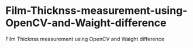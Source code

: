 # Film-Thicknss-measurement-using-OpenCV-and-Waight-difference
 Film Thicknss measurement using OpenCV and Waight difference

